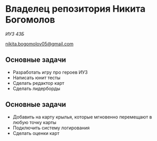 # Владелец репозитория Никита Богомолов
*ИУ3 43Б*

nikita.bogomolov05@gmail.com

## Основные задачи
- Разработать игру про героев ИУ3
- Написать юнит тесты
- Сделать редактор карт
- Сделать лидерборды

## Основные задачи
- Добавить на карту крылья, которые мгновенно перемещают в любую точку карты
- Подключить систему логирования
- Сделать оценки карт